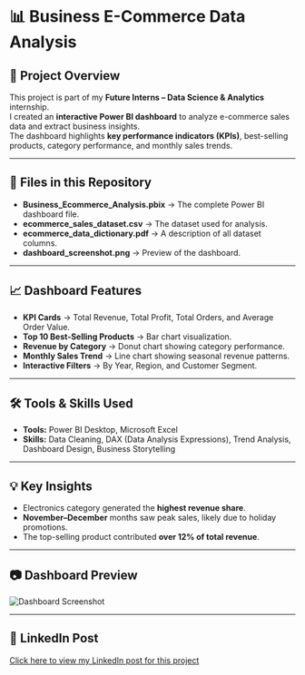 # 📊 Business E-Commerce Data Analysis

## 📌 Project Overview
This project is part of my **Future Interns – Data Science & Analytics** internship.  
I created an **interactive Power BI dashboard** to analyze e-commerce sales data and extract business insights.  
The dashboard highlights **key performance indicators (KPIs)**, best-selling products, category performance, and monthly sales trends.

---

## 📂 Files in this Repository
- **Business_Ecommerce_Analysis.pbix** → The complete Power BI dashboard file.
- **ecommerce_sales_dataset.csv** → The dataset used for analysis.
- **ecommerce_data_dictionary.pdf** → A description of all dataset columns.
- **dashboard_screenshot.png** → Preview of the dashboard.

---

## 📈 Dashboard Features
- **KPI Cards** → Total Revenue, Total Profit, Total Orders, and Average Order Value.
- **Top 10 Best-Selling Products** → Bar chart visualization.
- **Revenue by Category** → Donut chart showing category performance.
- **Monthly Sales Trend** → Line chart showing seasonal revenue patterns.
- **Interactive Filters** → By Year, Region, and Customer Segment.

---

## 🛠 Tools & Skills Used
- **Tools:** Power BI Desktop, Microsoft Excel
- **Skills:** Data Cleaning, DAX (Data Analysis Expressions), Trend Analysis, Dashboard Design, Business Storytelling

---

## 💡 Key Insights
- Electronics category generated the **highest revenue share**.
- **November–December** months saw peak sales, likely due to holiday promotions.
- The top-selling product contributed **over 12% of total revenue**.

---

## 📷 Dashboard Preview
![Dashboard Screenshot](images/dashboard_screenshot.png)

---

## 🔗 LinkedIn Post
[Click here to view my LinkedIn post for this project](https://www.linkedin.com/in/rakshithaselvan05)
